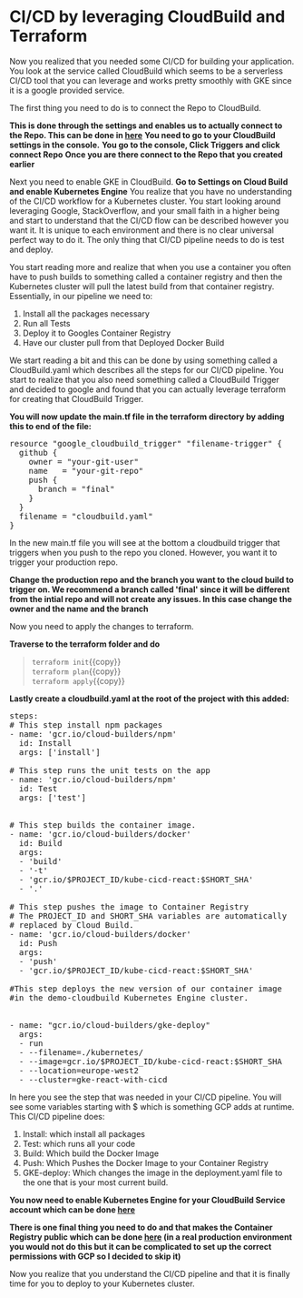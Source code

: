 # CI/CD by leveraging CloudBuild and Terraform

Now you realized that you needed some CI/CD for building your application. You look at the service called CloudBuild which seems to be a serverless CI/CD tool that you can leverage and works pretty smoothly with GKE since it is a google provided service.

The first thing you need to do is to connect the Repo to CloudBuild. 

**This is done through the settings and enables us to actually connect to the Repo. This can be done in [here](https://console.cloud.google.com/cloud-build/triggers/connect)**
**You need to go to your CloudBuild settings in the console.**
**You go to the console, Click Triggers and click connect Repo**
**Once you are there connect to the Repo that you created earlier**

Next you need to enable GKE in CloudBuild.
**Go to Settings on Cloud Build and enable Kubernetes Engine**
You realize that you have no understanding of the CI/CD workflow for a Kubernetes cluster. You start looking around leveraging Google, StackOverflow, and your small faith in a higher being and start to understand that the CI/CD flow can be described however you want it. It is unique to each environment and there is no clear universal perfect way to do it. The only thing that CI/CD pipeline needs to do is test and deploy.

You start reading more and realize that when you use a container you often have to push builds to something called a container registry and then the Kubernetes cluster will pull the latest build from that container registry. Essentially, in our pipeline we need to:

1. Install all the packages necessary
2. Run all Tests
3. Deploy it to Googles Container Registry
4. Have our cluster pull from that Deployed Docker Build


We start reading a bit and this can be done by using something called a CloudBuild.yaml which describes all the steps for our CI/CD pipeline. You start to realize that you also need something called a CloudBuild Trigger and decided to google and found that you can actually leverage terraform for creating that CloudBuild Trigger.

**You will now update the main.tf file in the terraform directory by adding this to end of the file:**

<pre class="file" data-target="clipboard">
resource "google_cloudbuild_trigger" "filename-trigger" {
  github {
    owner = "your-git-user"
    name   = "your-git-repo"
    push {
      branch = "final"
    }
  }
  filename = "cloudbuild.yaml"
}
</pre>


In the new main.tf file you will see at the bottom a cloudbuild trigger that triggers when you push to the repo you cloned. However, you want it to trigger your production repo. <br/>

**Change the production repo and the branch you want to the cloud build to trigger on. We recommend a branch called 'final' since it will be different from the intial repo and will not create any issues. In this case change the owner and the name and the branch**

Now you need to apply the changes to terraform.

**Traverse to the terraform folder and do**
> `terraform init`{{copy}} <br/>
> `terraform plan`{{copy}} <br/>
> `terraform apply`{{copy}} <br/>

**Lastly create a cloudbuild.yaml at the root of the project with this added:**
<pre class="file" data-target="clipboard">
steps:
# This step install npm packages
- name: 'gcr.io/cloud-builders/npm'
  id: Install
  args: ['install']

# This step runs the unit tests on the app
- name: 'gcr.io/cloud-builders/npm'
  id: Test
  args: ['test']


# This step builds the container image.
- name: 'gcr.io/cloud-builders/docker'
  id: Build
  args:
  - 'build'
  - '-t'
  - 'gcr.io/$PROJECT_ID/kube-cicd-react:$SHORT_SHA'
  - '.'

# This step pushes the image to Container Registry
# The PROJECT_ID and SHORT_SHA variables are automatically
# replaced by Cloud Build.
- name: 'gcr.io/cloud-builders/docker'
  id: Push
  args:
  - 'push'
  - 'gcr.io/$PROJECT_ID/kube-cicd-react:$SHORT_SHA'

#This step deploys the new version of our container image
#in the demo-cloudbuild Kubernetes Engine cluster.


- name: "gcr.io/cloud-builders/gke-deploy"
  args:
  - run
  - --filename=./kubernetes/
  - --image=gcr.io/$PROJECT_ID/kube-cicd-react:$SHORT_SHA
  - --location=europe-west2
  - --cluster=gke-react-with-cicd
</pre>

In here you see the step that was needed in your CI/CD pipeline. You will see some variables starting with $ which is something GCP adds at runtime. This CI/CD pipeline does:

1. Install: which install all packages
2. Test: which runs all your code
3. Build: Which build the Docker Image
4. Push: Which Pushes the Docker Image to your Container Registry
5. GKE-deploy: Which changes the image in the deployment.yaml file to the one that is your most current build.

**You now need to enable Kubernetes Engine for your CloudBuild Service account which can be done [here](https://console.cloud.google.com/cloud-build/settings/service-account)**

**There is one final thing you need to do and that makes the Container Registry public which can be done [here](https://console.cloud.google.com/gcr/settings) (in a real production environment you would not do this but it can be complicated to set up the correct permissions with GCP so I decided to skip it)**



Now you realize that you understand the CI/CD pipeline and that it is finally time for you to deploy to your Kubernetes cluster. 





